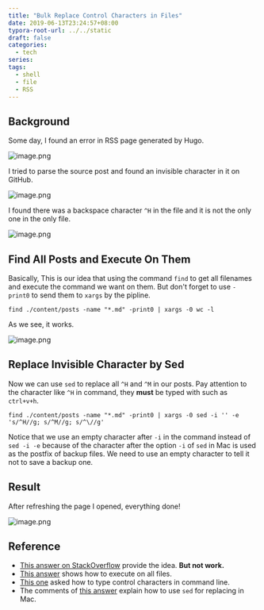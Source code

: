 ```yaml
---
title: "Bulk Replace Control Characters in Files"
date: 2019-06-13T23:24:57+08:00
typora-root-url: ../../static
draft: false
categories:
  - tech
series:
tags:
  - shell
  - file
  - RSS
---
```

## Background

Some day, I found an error in RSS page generated by Hugo.


![image.png](/images/bulk-replace-control-characters-in-files.assets/1559796599860-e71c6a94-818f-48f4-baba-a80f1d76ba9b.png)


I tried to parse the source post and found an invisible character in it on GitHub.

![image.png](/images/bulk-replace-control-characters-in-files.assets/1559796715692-063e1faf-9883-4ce4-a3ce-ea8e576069b7.png)


I found there was a backspace character `^H` in the file and it is not the only one in the only file.


![image.png](/images/bulk-replace-control-characters-in-files.assets/1559796907886-63c6e956-89bb-408a-98dd-3ac1cbcab8ab.png)

## Find All Posts and Execute On Them


Basically, This is our idea that using the command `find` to get all filenames and execute the command we want on them. But don't forget to use `-print0` to send them to `xargs` by the pipline.


```shell
find ./content/posts -name "*.md" -print0 | xargs -0 wc -l
```


As we see, it works.


![image.png](/images/bulk-replace-control-characters-in-files.assets/1559798019861-7250e7d1-ceb5-4b66-bc9e-45f8c89d022e.png)

## Replace Invisible Character by Sed


Now we can use `sed` to replace all `^H` and `^M` in our posts. Pay attention to the character like `^H` in command, they **must** be typed with such as `ctrl+v+h`.


```shell
find ./content/posts -name "*.md" -print0 | xargs -0 sed -i '' -e 's/^H//g; s/^M//g; s/^\//g'
```


Notice that we use an empty character after `-i`  in the command instead of `sed -i -e` because of the character after the option `-i` of `sed` in Mac is used as the postfix of backup files. We need to use an empty character to tell it not to save a backup one.

## Result


After refreshing the page I opened, everything done!


![image.png](/images/bulk-replace-control-characters-in-files.assets/1559800359769-1ae9738b-5bcc-427e-97dd-6544ca320cf8.png)

## Reference


- [This answer on StackOverflow](https://stackoverflow.com/a/54416545/6522746) provide the idea. **But not work.**
- [This answer](https://stackoverflow.com/a/11650301/6522746) shows how to execute on all files.
- [This one](https://stackoverflow.com/a/13180357/6522746) asked how to type control characters in command line.
- The comments of [this answer](https://stackoverflow.com/a/13180336/6522746) explain how to use `sed` for replacing in Mac.



